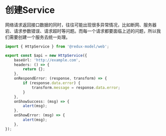 # 创建Service
网络请求返回接口数据的同时，往往可能出现很多异常情况，比如断网、服务器宕、请求参数错误、请求超时等问题。而每一个请求都要面临上述的问题，所以我们需要创建一个服务去统一处理。

```typescript
import { HttpService } from '@redux-model/web';

export const $api = new HttpService({
    baseUrl: 'http://example.com',
    headers: () => {
        return {};
    },
    onRespondError: (response, transform) => {
        if (response.data.error) {
            transform.message = response.data.error;
        }
    },
    onShowSuccess: (msg) => {
        alert(msg);
    },
    onShowError: (msg) => {
        alert(msg);
    },
});
```

